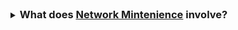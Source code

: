 <!-- ---
summary: >     
  What does Network Support involve?
---


- Site Survey
- Wi-Fi
- Ethernet
- Coax
- Fiber
- RF
- And much more! -->

<details class="dropdown_body">
	<summary><h3 style="display:inline"> What does <a href="URL">Network Mintenience</a> involve?</h3></summary>

	 <li>Site Survey</li>
	<li>Ethernet</li>
	<li>Wi-Fi</li>
	<li>Bluetooth</li>
	<li>Coax</li>
	<li>Fiber</li>
	<li>RF</li>
	<li>And much more!</li>
	</details>
